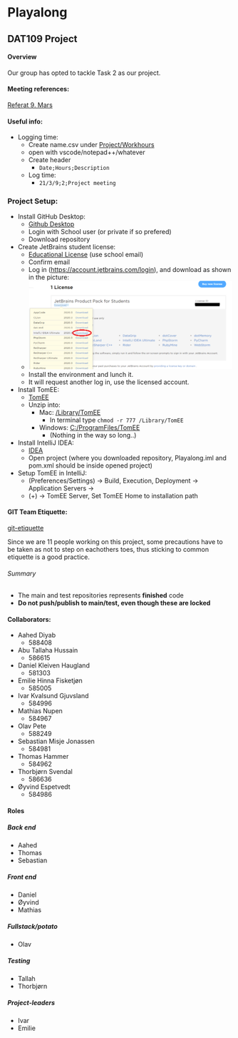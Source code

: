 # Playalong
## DAT109 Project

#### Overview
Our group has opted to tackle Task 2 as our project.

#### Meeting references:
[Referat 9. Mars](/Project/Referat/Referat_1_(9._mars).pdf)

#### Useful info:
* Logging time:
    * Create name.csv under [Project/Workhours]()
    * open with vscode/notepad++/whatever
    * Create header
        * `Date;Hours;Description`
    * Log time:
        * `21/3/9;2;Project meeting`

### Project Setup:
* Install GitHub Desktop:
    * [Github Desktop](https://desktop.github.com)
    * Login with School user (or private if so prefered)
    * Download repository
* Create JetBrains student license:
    * [Educational License](https://www.jetbrains.com/community/education/#students) (use school email)
    * Confirm email
    * Log in (https://account.jetbrains.com/login), and download as shown in the picture:
    * ![img.png](img.png)
    * Install the environment and lunch it.
    * It will request another log in, use the licensed account.
* Install TomEE:
    * [TomEE](https://tomee.apache.org)
    * Unzip into: 
        * Mac: [/Library/TomEE](/Library/TomEE)
            * In terminal type `chmod -r 777 /Library/TomEE`
        * Windows: [C:/ProgramFiles/TomEE](C:/ProgramFiles/TomEE)
            * (Nothing in the way so long..)
* Install IntelliJ IDEA:
    * [IDEA](https://www.jetbrains.com/idea/)
    * Open project (where you downloaded repository, Playalong.iml and pom.xml should be inside opened project)
* Setup TomEE in IntelliJ:
    * (Preferences/Settings) -> Build, Execution, Deployment -> Application Servers ->
    * (+) -> TomEE Server, Set TomEE Home to installation path


#### GIT Team Etiquette:

[git-etiquette](https://dev.to/milu_franz/git-explained-proper-team-etiquette-1od)

Since we are 11 people working on this project, some precautions have to be taken as not to step on eachothers toes, thus sticking to common etiquette is a good practice.

###### Summary
* The main and test repositories represents **finished** code
* **Do not push/publish to main/test, even though these are locked**

#### Collaborators:
* Aahed Diyab
    * 588408
* Abu Tallaha Hussain
    * 586615
* Daniel Kleiven Haugland
    * 581303
* Emilie Hinna Fisketjøn
    * 585005
* Ivar Kvalsund Gjuvsland
    * 584996
* Mathias Nupen
    * 584967
* Olav Pete
    * 588249
* Sebastian Misje Jonassen
    * 584981
* Thomas Hammer
    * 584962
* Thorbjørn Svendal
    * 586636
* Øyvind Espetvedt
    * 584986

#### Roles 

##### Back end 
* Aahed 
* Thomas 
* Sebastian 

##### Front end 
* Daniel
* Øyvind 
* Mathias 

##### Fullstack/potato 
* Olav 

##### Testing 
* Tallah 
* Thorbjørn 

##### Project-leaders 
* Ivar 
* Emilie 